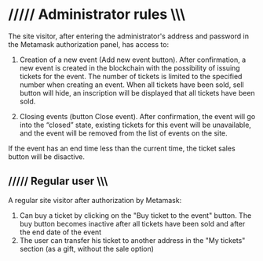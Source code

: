 # /////  Administrator rules  \\\\\

The site visitor, after entering the administrator's address and password in the Metamask authorization panel, has access to:

1. Creation of a new event (Add new event button). 
After confirmation, a new event is created in the blockchain with the possibility of issuing tickets for the event. 
The number of tickets is limited to the specified number when creating an event. 
When all tickets have been sold, sell button will hide, an inscription will be displayed that all tickets have been sold.

2. Closing events (button Close event). 
After confirmation, the event will go into the “closed” state, existing tickets for this event will be unavailable, 
and the event will be removed from the list of events on the site.

If the event has an end time less than the current time, the ticket sales button will be disactive.


## /////  Regular user  \\\\\

A regular site visitor after authorization by Metamask:

1. Can buy a ticket by clicking on the "Buy ticket to the event" button. 
The buy button becomes inactive after all tickets have been sold and after the end date of the event
2. The user can transfer his ticket to another address in the "My tickets" section (as a gift, without the sale option)
